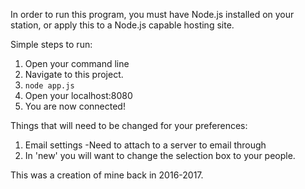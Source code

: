 In order to run this program, you must have Node.js installed on your station, or apply this to a Node.js capable hosting site. 

Simple steps to run:
1. Open your command line
2. Navigate to this project.
3. `node app.js`
4. Open your localhost:8080
5. You are now connected! 

Things that will need to be changed for your preferences:
1. Email settings
  -Need to attach to a server to email through
2. In 'new' you will want to change the selection box to your people. 


This was a creation of mine back in 2016-2017.
